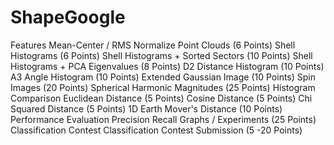 # ShapeGoogle

Features
  Mean-Center / RMS Normalize Point Clouds (6 Points)
  Shell Histograms (6 Points)
  Shell Histograms + Sorted Sectors (10 Points)
  Shell Histograms + PCA Eigenvalues (8 Points)
  D2 Distance Histogram (10 Points)
  A3 Angle Histogram (10 Points)
  Extended Gaussian Image (10 Points)
  Spin Images (20 Points)
  Spherical Harmonic Magnitudes (25 Points)
Histogram Comparison
  Euclidean Distance (5 Points)
  Cosine Distance (5 Points)
  Chi Squared Distance (5 Points)
  1D Earth Mover's Distance (10 Points)
Performance Evaluation
  Precision Recall Graphs / Experiments (25 Points)
Classification Contest
  Classification Contest Submission (5 -20 Points)
